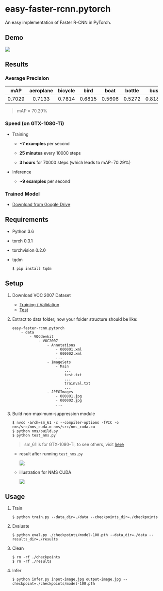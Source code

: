 # easy-faster-rcnn.pytorch

An easy implementation of Faster R-CNN in PyTorch.


## Demo

![](https://github.com/potterhsu/easy-faster-rcnn.pytorch/blob/master/images/inference-result.jpg?raw=true)


## Results

### Average Precision

| mAP  | aeroplane | bicycle | bird | boat | bottle |  bus  |  car  |  cat  | chair |  cow  | diningtable |  dog  | horse | motorbike | person | pottedplant | sheep | sofa | train | tvmonitor |
|:----:|:---------:|:-------:|:----:|:----:|:------:|:-----:|:-----:|:-----:|:-----:|:-----:|:-----------:|:-----:|:-----:|:---------:|:------:|:-----------:|:-----:|:----:|:-----:|:---------:|
|0.7029|0.7133     |0.7814   |0.6815|0.5606|0.5272  |0.8188 |0.7919 |0.8296 |0.4973 |0.7729 |0.6799       |0.7945 |0.8018 |0.7647     |0.7655  |0.4244       |0.7152 |0.6748|0.7480 |0.7157     |

> mAP = 70.29%

### Speed (on GTX-1080-Ti)

* Training

    * **~7 examples** per second

    * **25 minutes** every 10000 steps

    * **3 hours** for 70000 steps (which leads to mAP=70.29%)

* Inference

    * **~9 examples** per second

### Trained Model

* [Download from Google Drive](https://drive.google.com/open?id=1nkKGnT8TGVPtOwICkHhSdi9gsnglHZ8N)

## Requirements

* Python 3.6
* torch 0.3.1
* torchvision 0.2.0
* tqdm

    ```
    $ pip install tqdm
    ```

## Setup

1. Download VOC 2007 Dataset
    - [Training / Validation](http://host.robots.ox.ac.uk/pascal/VOC/voc2007/VOCtrainval_06-Nov-2007.tar)
    - [Test](http://host.robots.ox.ac.uk/pascal/VOC/voc2007/VOCtest_06-Nov-2007.tar)

1. Extract to data folder, now your folder structure should be like:
    ```
    easy-faster-rcnn.pytorch
        - data
            - VOCdevkit
                - VOC2007
                    - Annotations
                        - 000001.xml
                        - 000002.xml
                        ...
                    - ImageSets
                        - Main
                            ...
                            test.txt
                            ...
                            trainval.txt
                            ...
                    - JPEGImages
                        - 000001.jpg
                        - 000002.jpg
                        ...
    ```

1. Build non-maximum-suppression module
    ```
    $ nvcc -arch=sm_61 -c --compiler-options -fPIC -o nms/src/nms_cuda.o nms/src/nms_cuda.cu
    $ python nms/build.py
    $ python test_nms.py
    ```
    > sm_61 is for GTX-1080-Ti, to see others, visit [here](http://arnon.dk/matching-sm-architectures-arch-and-gencode-for-various-nvidia-cards/)
    
    * result after running `test_nms.py`
    
        ![](https://github.com/potterhsu/easy-faster-rcnn.pytorch/blob/master/images/test_nms.png?raw=true)
    
    * illustration for NMS CUDA
    
        ![](https://github.com/potterhsu/easy-faster-rcnn.pytorch/blob/master/images/nms_cuda.png?raw=true)    


## Usage

1. Train

    ```
    $ python train.py --data_dir=./data --checkpoints_dir=./checkpoints
    ```

1. Evaluate

    ```
    $ python eval.py ./checkpoints/model-100.pth --data_dir=./data --results_dir=./results
    ```

1. Clean

    ```
    $ rm -rf ./checkpoints
    $ rm -rf ./results
    ```

1. Infer

    ```
    $ python infer.py input-image.jpg output-image.jpg --checkpoint=./checkpoints/model-100.pth
    ```
